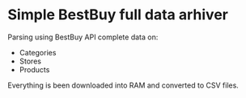 # Simple BestBuy full data arhiver
Parsing using BestBuy API complete data on:
- Categories
- Stores
- Products

Everything is been downloaded into RAM and converted to CSV files.
